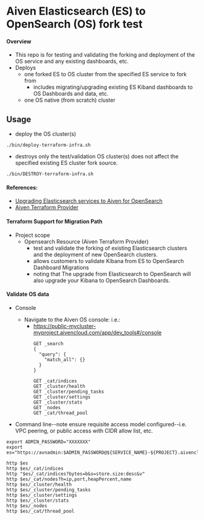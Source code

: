 # Aiven Elasticsearch (ES) to OpenSearch (OS) fork test

#### Overview
- This repo is for testing and validating the forking and deployment of the OS service and any existing dashboards, etc.
- Deploys 
  - one forked ES to OS cluster from the specified ES service to fork from
    - includes migrating/upgrading existing ES Kiband dashboards to OS Dashboards and data, etc.
  - one OS native (from scratch) cluster 

## Usage
- deploy the OS cluster(s)
```console
./bin/deploy-terraform-infra.sh

```
- destroys only the test/validation OS cluster(s) does not affect the specified existing ES cluster fork source.
```console
./bin/DESTROY-terraform-infra.sh
```

#### References:
- [Upgrading Elasticsearch services to Aiven for OpenSearch](https://help.aiven.io/en/articles/5424825-upgrading-elasticsearch-services-to-aiven-for-opensearch)
 - [Aiven Terraform Provider](https://github.com/aiven/terraform-provider-aiven)

#### Terraform Support for Migration Path 
- Project scope
  - Opensearch Resource (Aiven Terraform Provider)
    - test and validate the forking of existing Elasticsearch clusters and the deployment of new OpenSearch clusters.
    - allows customers to validate Kibana from ES to OpenSearch Dashboard Migrations
    - noting that The upgrade from Elasticsearch to OpenSearch will also upgrade your Kibana to OpenSearch Dashboards.


#### Validate OS data 
- Console
  - Navigate to the Aiven OS console: i.e.: 
    - https://public-mycluster-myproject.aivencloud.com/app/dev_tools#/console
        ```console
        GET _search
        {
          "query": {
            "match_all": {}
          }
        }

        GET _cat/indices
        GET _cluster/health
        GET _cluster/pending_tasks
        GET _cluster/settings
        GET _cluster/stats
        GET _nodes
        GET _cat/thread_pool
        ```

- Command line--note ensure requisite access model configured--i.e. VPC peering, or public access with CIDR allow list, etc.
```console
export ADMIN_PASSWORD="XXXXXXX"
export es="https://avnadmin:$ADMIN_PASSWORD@${SERVICE_NAME}-${PROJECT}.aivencloud.com:24947"

http $es
http $es/_cat/indices
http "$es/_cat/indices?bytes=b&s=store.size:desc&v"
http $es/_cat/nodes?h=ip,port,heapPercent,name
http $es/_cluster/health
http $es/_cluster/pending_tasks
http $es/_cluster/settings
http $es/_cluster/stats
http $es/_nodes
http $es/_cat/thread_pool
```